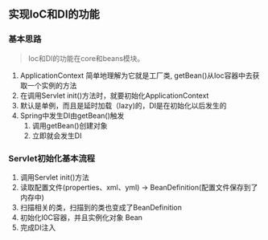 ## 实现IoC和DI的功能

###  基本思路
> Ioc和DI的功能在core和beans模块。

1. ApplicationContext 简单地理解为它就是工厂类, getBean()从Ioc容器中去获取一个实例的方法
2. 在调用Servlet init()方法时，就要初始化ApplicationContext
3. 默认是单例，而且是延时加载（lazy)的，DI是在初始化以后发生的
4. Spring中发生DI由getBean()触发
	1. 调用getBean()创建对象
	2. 立即就会发生DI

### Servlet初始化基本流程
1. 调用Servlet init()方法
2. 读取配置文件(properties、xml、yml) -> BeanDefinition(配置文件保存到了内存中)
3. 扫描相关的类，扫描到的类也变成了BeanDefinition
4. 初始化I0C容器，并且实例化对象  Bean
5. 完成DI注入